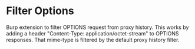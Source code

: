 # Filter Options

Burp extension to filter OPTIONS request from proxy history. This works by adding a header "Content-Type: application/octet-stream" to OPTIONS responses. That mime-type is filtered by the
default proxy history filter.

